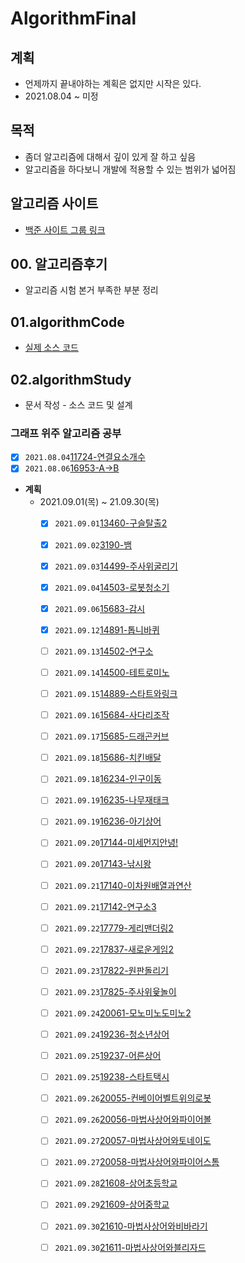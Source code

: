 # AlgorithmFinal  

## 계획   

- 언제까지 끝내야하는 계획은 없지만 시작은 있다.  
- 2021.08.04 ~ 미정  

## 목적  

- 좀더 알고리즘에 대해서 깊이 있게 잘 하고 싶음  
- 알고리즘을 하다보니 개발에 적용할 수 있는 범위가 넓어짐  

## 알고리즘 사이트  

-  [백준 사이트 그룹  링크](https://www.acmicpc.net/group/12038)

## 00. 알고리즘후기

- 알고리즘 시험 본거 부족한 부분 정리

## 01.algorithmCode

- [실제 소스 코드](./01.algorithmCode/algorithmCode)

## 02.algorithmStudy
- 문서 작성 - 소스 코드 및 설계
### 그래프 위주 알고리즘 공부  

- [x] `2021.08.04`[11724-연결요소개수](./02.algorithmStudy/0804/2021년08월04일_11724-연결요소의개수.md) 
- [x] `2021.08.06`[16953-A->B](./02.algorithmStudy/0806/2021년08월06일_16953-A-B.md)

- **계획**
  - 2021.09.01(목) ~ 21.09.30(목)
    - [x] `2021.09.01`[13460-구슬탈출2](./02.algorithmStudy/0901/01.13460-구슬탈출2/2021년09월01일_13460-구슬탈출2.md)
    - [x] `2021.09.02`[3190-뱀](./02.algorithmStudy/0902/01.3190-뱀/2021년09월02일_3190-뱀.md)
    - [x] `2021.09.03`[14499-주사위굴리기](./02.algorithmStudy/0903/01.14499-주사위굴리기/2021년09월03일_14499주사위굴리기.md)  
    - [x] `2021.09.04`[14503-로봇청소기](./02.algorithmStudy/0904/01.14503-로봇청소기/2021년09월04일_14503-로봇청소기.md)  
    - [x] `2021.09.06`[15683-감시](./02.algorithmStudy/0906/01.15683감시/2021년09월06일_15683-감시.md)  
    - [x] `2021.09.12`[14891-톱니바퀴](./02.algorithmStudy/0912/01.14891톱니바퀴/2021년09월12일_14891-톱니바퀴.md)
    - [ ] `2021.09.13`[14502-연구소]()
    - [ ] `2021.09.14`[14500-테트로미노]()
    - [ ] `2021.09.15`[14889-스타트와링크]()
    - [ ] `2021.09.16`[15684-사다리조작]()
    - [ ] `2021.09.17`[15685-드래곤커브]()
    - [ ] `2021.09.18`[15686-치킨배달]()
    - [ ] `2021.09.18`[16234-인구이동]()
    - [ ] `2021.09.19`[16235-나무재태크]()
    - [ ] `2021.09.19`[16236-아기상어]()
    - [ ] `2021.09.20`[17144-미세먼지안녕!]()
    - [ ] `2021.09.20`[17143-낚시왕]()
    - [ ] `2021.09.21`[17140-이차원배열과연산]()
    - [ ] `2021.09.21`[17142-연구소3]()
    - [ ] `2021.09.22`[17779-게리맨더링2]()
    - [ ] `2021.09.22`[17837-새로운게임2]()
    - [ ] `2021.09.23`[17822-원판돌리기]()
    - [ ] `2021.09.23`[17825-주사위윷놀이]()
    - [ ] `2021.09.24`[20061-모노미노도미노2]()
    - [ ] `2021.09.24`[19236-청소년상어]()
    - [ ] `2021.09.25`[19237-어른상어]()
    - [ ] `2021.09.25`[19238-스타트택시]()
    - [ ] `2021.09.26`[20055-컨베이어벨트위의로봇]()
    - [ ] `2021.09.26`[20056-마법사상어와파이어볼]()
    - [ ] `2021.09.27`[20057-마법사상어와토네이도]()
    - [ ] `2021.09.27`[20058-마법사상어와파이어스톰]()
    - [ ] `2021.09.28`[21608-상어초등학교]()
    - [ ] `2021.09.29`[21609-상어중학교]()
    - [ ] `2021.09.30`[21610-마법사상어와비바라기]()
    - [ ] `2021.09.30`[21611-마법사상어와블리자드]()







